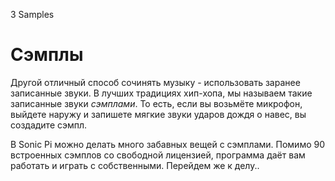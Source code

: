 3 Samples

# Сэмплы

Другой отличный способ сочинять музыку - использовать заранее записанные звуки.
В лучших традициях хип-хопа, мы называем такие записанные звуки *сэмплами*.
То есть, если вы возьмёте микрофон, выйдете наружу и запишете мягкие звуки
ударов дождя о навес, вы создадите сэмпл.

В Sonic Pi можно делать много забавных вещей с сэмплами. Помимо 90 встроенных
сэмплов со свободной лицензией, программа даёт вам работать и играть с 
собственными. Перейдем же к делу..
